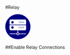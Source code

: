 #Relay

![Relay settingsa logo](../img/settings/server.png "Relay Settings")  

##Enable Relay Connections


